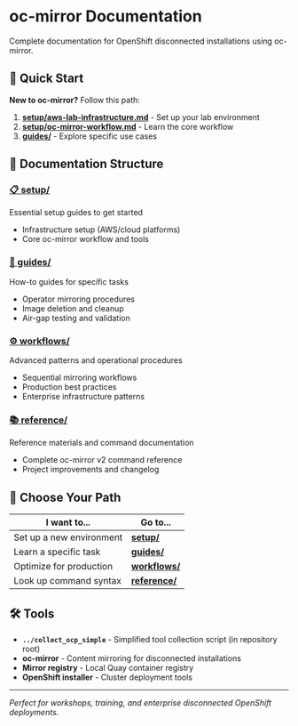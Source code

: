 # oc-mirror Documentation

Complete documentation for OpenShift disconnected installations using oc-mirror.

## 🚀 Quick Start

**New to oc-mirror?** Follow this path:

1. **[setup/aws-lab-infrastructure.md](setup/aws-lab-infrastructure.md)** - Set up your lab environment
2. **[setup/oc-mirror-workflow.md](setup/oc-mirror-workflow.md)** - Learn the core workflow
3. **[guides/](guides/)** - Explore specific use cases

## 📁 Documentation Structure

### **[📋 setup/](setup/)**
Essential setup guides to get started
- Infrastructure setup (AWS/cloud platforms)
- Core oc-mirror workflow and tools

### **[📖 guides/](guides/)**  
How-to guides for specific tasks
- Operator mirroring procedures
- Image deletion and cleanup
- Air-gap testing and validation

### **[⚙️ workflows/](workflows/)**
Advanced patterns and operational procedures
- Sequential mirroring workflows
- Production best practices
- Enterprise infrastructure patterns

### **[📚 reference/](reference/)**
Reference materials and command documentation  
- Complete oc-mirror v2 command reference
- Project improvements and changelog

## 🎯 Choose Your Path

| I want to... | Go to... |
|---------------|----------|
| Set up a new environment | **[setup/](setup/)** |
| Learn a specific task | **[guides/](guides/)** |
| Optimize for production | **[workflows/](workflows/)** |
| Look up command syntax | **[reference/](reference/)** |

## 🛠️ Tools

- **`../collect_ocp_simple`** - Simplified tool collection script (in repository root)
- **oc-mirror** - Content mirroring for disconnected installations
- **Mirror registry** - Local Quay container registry
- **OpenShift installer** - Cluster deployment tools

---

*Perfect for workshops, training, and enterprise disconnected OpenShift deployments.*
